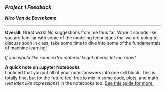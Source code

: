 ### ***Project 1 Feedback***

***Nico Van de Bovenkamp***

***

**Overall:**
Great work! No suggestions from me thus far. While it sounds like you are familiar with some of the modeling techniques that we are going to discuss soon in class, take some time to dive into some of the fundamentals of machine learning!

_If you would like some extra material to get ahead, let me know!_

**A quick note on Jupyter Notebooks**  
I noticed that you put all of your notes/answers into one cell block. This is totally fine, but for the future feel free to mix in some code, plots, and math (_via latex like expressions_) in the notebooks too. [See this guide for more.](https://www.datacamp.com/community/tutorials/tutorial-jupyter-notebook)
